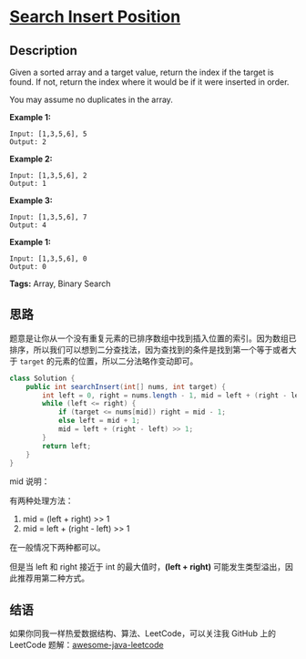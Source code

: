 # [Search Insert Position][title]

## Description

Given a sorted array and a target value, return the index if the target is found. If not, return the index where it would be if it were inserted in order.

You may assume no duplicates in the array.

**Example 1:**

```
Input: [1,3,5,6], 5
Output: 2
```

**Example 2:**

```
Input: [1,3,5,6], 2
Output: 1
```

**Example 3:**

```
Input: [1,3,5,6], 7
Output: 4
```

**Example 1:**

```
Input: [1,3,5,6], 0
Output: 0
```

**Tags:** Array, Binary Search


## 思路

题意是让你从一个没有重复元素的已排序数组中找到插入位置的索引。因为数组已排序，所以我们可以想到二分查找法，因为查找到的条件是找到第一个等于或者大于 `target` 的元素的位置，所以二分法略作变动即可。

```java
class Solution {
    public int searchInsert(int[] nums, int target) {
        int left = 0, right = nums.length - 1, mid = left + (right - left) >> 1;
        while (left <= right) {
            if (target <= nums[mid]) right = mid - 1;
            else left = mid + 1;
            mid = left + (right - left) >> 1;
        }
        return left;
    }
}
```

mid 说明：

有两种处理方法：
1. mid = (left + right) >> 1
2. mid = left + (right - left) >> 1

在一般情况下两种都可以。

但是当 left 和 right 接近于 int 的最大值时，**(left + right)** 可能发生类型溢出，因此推荐用第二种方式。

## 结语

如果你同我一样热爱数据结构、算法、LeetCode，可以关注我 GitHub 上的 LeetCode 题解：[awesome-java-leetcode][ajl]



[title]: https://leetcode.com/problems/search-insert-position
[ajl]: https://github.com/Blankj/awesome-java-leetcode
